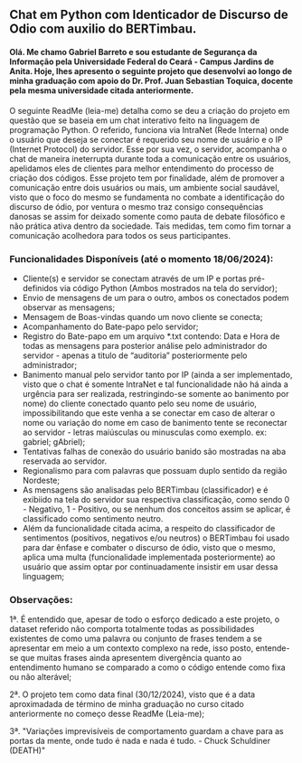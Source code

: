 ## Chat em Python com Identicador de Discurso de Odio com auxilio do BERTimbau.

#### Olá. Me chamo Gabriel Barreto e sou estudante de Segurança da Informação pela Universidade Federal do Ceará - Campus Jardins de Anita. Hoje, lhes apresento o seguinte projeto que desenvolvi ao longo de minha graduação com apoio do Dr. Prof. Juan Sebastian Toquica, docente pela mesma universidade citada anteriormente.

O seguinte ReadMe (leia-me) detalha como se deu a criação do projeto em questão que se baseia em um chat interativo feito na linguagem de programação Python. O referido, funciona via IntraNet (Rede Interna) onde o usuário que deseja se conectar é requerido seu nome de usuário e o IP (Internet Protocol) do servidor. Esse por sua vez, o servidor, acompanha o chat de maneira ineterrupta durante toda a comunicação entre os usuários, apelidamos eles de clientes para melhor entendimento do processo de criação dos códigos. Esse projeto tem por finalidade, além de promover a comunicação entre dois usuários ou mais, um ambiente social saudável, visto que o foco do mesmo se fundamenta no combate a identificação do discurso de ódio, por ventura o mesmo traz consigo consequências danosas se assim for deixado somente como pauta de debate filosófico e não prática ativa dentro da sociedade. Tais medidas, tem como fim tornar a comunicação acolhedora para todos os seus participantes.

### Funcionalidades Disponíveis (até o momento 18/06/2024):

- Cliente(s) e servidor se conectam através de um IP e portas pré-definidos via código Python (Ambos mostrados na tela do servidor);
- Envio de mensagens de um para o outro, ambos os conectados podem observar as mensagens;
- Mensagem de Boas-vindas quando um novo cliente se conecta;
- Acompanhamento do Bate-papo pelo servidor;
- Registro do Bate-papo em um arquivo *.txt contendo: Data e Hora de todas as mensagens para posterior análise pelo administrador do servidor - apenas a titulo de “auditoria” posteriormente pelo administrador;
- Banimento manual pelo servidor tanto por IP (ainda a ser implementado, visto que o chat é somente IntraNet e tal funcionalidade não há ainda a urgência para ser realizada, restringindo-se somente ao banimento por nome) do cliente conectado quanto pelo seu nome de usuário, impossibilitando que este venha a se conectar em caso de alterar o nome ou variação do nome em caso de banimento tente se reconectar ao servidor - letras maiúsculas ou minusculas como exemplo. ex: gabriel; gAbriel);
- Tentativas falhas de conexão do usuário banido são mostradas na aba reservada ao servidor.
- Regionalismo para com palavras que possuam duplo sentido da região Nordeste;
- As mensagens são analisadas pelo BERTimbau (classificador) e é exibiido na tela do servidor sua respectiva classificação, como sendo 0 - Negativo, 1 - Positivo, ou se nenhum dos conceitos assim se aplicar, é classificado como sentimento neutro.
- Além da funcionalidade citada acima, a respeito do classificador de sentimentos (positivos, negativos e/ou neutros) o BERTimbau foi usado para dar ênfase e combater o discurso de ódio, visto que o mesmo, aplica uma multa (funcionalidade implementada posteriormente) ao usuário que assim optar por continuadamente insistir em usar dessa linguagem;

### Observações:
1ª. É entendido que, apesar de todo o esforço dedicado a este projeto, o dataset referido não comporta totalmente todas as possibilidades existentes de como uma palavra ou conjunto de frases tendem a se apresentar em meio a um contexto complexo na rede, isso posto, entende-se que muitas frases ainda apresentem divergência quanto ao entendimento humano se comparado a como o código entende como fixa ou não alterável;

2ª. O projeto tem como data final (30/12/2024), visto que é a data aproximadada de término de minha graduação no curso citado anteriormente no começo desse ReadMe (Leia-me);

3ª. "Variações imprevisíveis de comportamento guardam a chave para as portas da mente, onde tudo é nada e nada é tudo. - Chuck Schuldiner (DEATH)"

